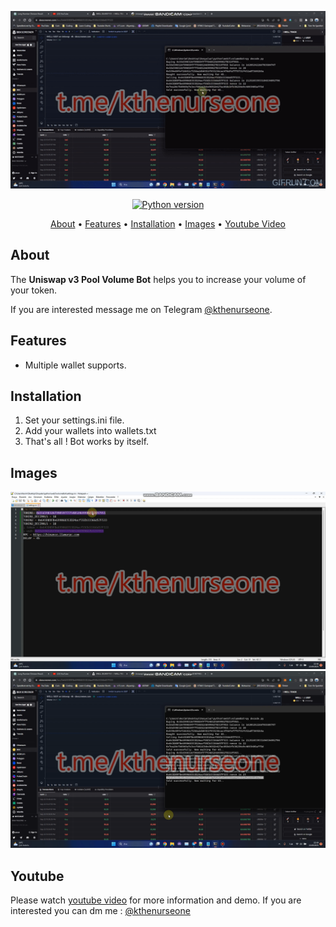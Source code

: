 <p align="center"><a href="[https://youtu.be/C7k-6_OH5uM](https://youtu.be/VY0fxzDPxQk)" target="_blank"><img src="https://raw.githubusercontent.com/kthenurseone/uniswapv3_volumebot/main/video.gif"></a></p>

<p align="center">
    <a href="https://www.python.org/downloads/release/python-380/"><img src="https://img.shields.io/badge/python-3.8-blue.svg?style=plastic" alt="Python version"></a>
</p>

<p align="center">
  <a href="#about">About</a>
  •
  <a href="#features">Features</a>
  •
  <a href="#installation">Installation</a>
  •
  <a href="#images">Images</a>
  •
  <a href="#youtube">Youtube Video</a>
</p>

## About
The **Uniswap v3 Pool Volume Bot** helps you to increase your volume of your token.

If you are interested message me on Telegram [@kthenurseone](https://t.me/kthenurseone). 

## Features
- Multiple wallet supports.



## Installation
1) Set your settings.ini file.
2) Add your wallets into wallets.txt
3) That's all ! Bot works by itself.


## Images
![Telegram Message Bot](https://github.com/kthenurseone/uniswapv3_volumebot/blob/main/1.png?raw=true)
![Telegram Message Bot](https://github.com/kthenurseone/uniswapv3_volumebot/blob/main/2.png?raw=true)



## Youtube
Please watch [youtube video](https://youtu.be/VY0fxzDPxQk) for more information and demo. If you are interested you can dm me : [@kthenurseone](https://t.me/kthenurseone)
